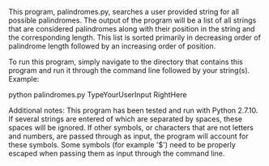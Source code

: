 This program, palindromes.py, searches a user provided string for
all possible palindromes. The output of the program will be a list 
of all strings that are considered palindromes along with their 
position in the string and the corresponding length.  This list is
sorted primarily in decreasing order of palindrome length followed 
by an increasing order of position.  

To run this program, simply navigate to the directory that contains
this program and run it through the command line followed by your
string(s). Example:

python palindromes.py TypeYourUserInput RightHere


Additional notes: 
This program has been tested and run with Python 2.7.10.
If several strings are entered of which are separated by spaces, these 
spaces will be ignored.
If other symbols, or characters that are not letters and numbers, are 
passed through as input, the program will account for these symbols. 
Some symbols (for example '$') need to be properly escaped when passing
them as input through the command line. 




